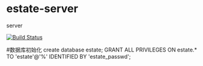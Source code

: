 # estate-server
server

[![Build Status](https://travis-ci.com/hyestate/estate-server.svg?branch=master)](https://travis-ci.com/hyestate/estate-server)

#数据库初始化
create database estate;
GRANT ALL PRIVILEGES ON estate.* TO 'estate'@'%' IDENTIFIED BY 'estate_passwd';
